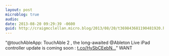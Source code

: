 ```yaml
---
layout: post
microblog: true
audio: 
date: 2013-08-20 09:29:39 -0600
guid: http://craigmcclellan.micro.blog/2013/08/20/t369843681190481920.html
---
```

“@touchAbleApp: TouchAble 2 , the long-awaited @Ableton Live iPad controller update is coming soon : [t.co/HySbCEebN...](http://t.co/HySbCEebNe)” WANT
